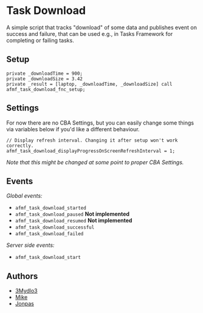 # Task Download

A simple script that tracks "download" of some data and publishes event on success and failure, that can be used e.g., in Tasks Framework for completing or failing tasks.

## Setup

```SQF
private _downloadTime = 900;
private _downloadSize = 3.42
private _result = [laptop, _downloadTime, _downloadSize] call afmf_task_download_fnc_setup;
```

## Settings

For now there are no CBA Settings, but you can easily change some things via variables below if you'd like a different behaviour.

```SQF
// Display refresh interval. Changing it after setup won't work correctly.
afmf_task_download_displayProgressOnScreenRefreshInterval = 1;
```

_Note that this might be changed at some point to proper CBA Settings._

## Events

_Global events:_

- `afmf_task_download_started`
- `afmf_task_download_paused` **Not implemented**
- `afmf_task_download_resumed` **Not implemented**
- `afmf_task_download_successful`
- `afmf_task_download_failed`

_Server side events:_

- `afmf_task_download_start`

## Authors

- [3Mydlo3](http://github.com/3Mydlo3)
- [Mike](https://github.com/Mike-MF)
- [Jonpas](https://github.com/jonpas)
